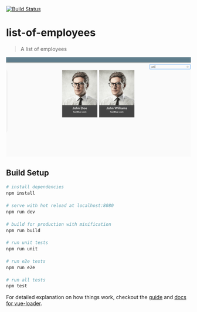 [![Build Status](http://ci.asn.ninja/buildStatus/icon?job=vuejs-github-ci)](http://ci.asn.ninja/job/vuejs-github-ci)

# list-of-employees

> A list of employees

![Example](/demo.gif?raw=true "")


## Build Setup

``` bash
# install dependencies
npm install

# serve with hot reload at localhost:8080
npm run dev

# build for production with minification
npm run build

# run unit tests
npm run unit

# run e2e tests
npm run e2e

# run all tests
npm test
```

For detailed explanation on how things work, checkout the [guide](http://vuejs-templates.github.io/webpack/) and [docs for vue-loader](http://vuejs.github.io/vue-loader).
